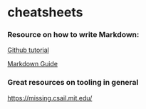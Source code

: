 # cheatsheets


### Resource on how to write Markdown:

[Github tutorial](https://docs.github.com/en/get-started/writing-on-github/getting-started-with-writing-and-formatting-on-github/basic-writing-and-formatting-syntax)

[Markdown Guide](https://www.markdownguide.org/basic-syntax/)

### Great resources on tooling in general
https://missing.csail.mit.edu/
